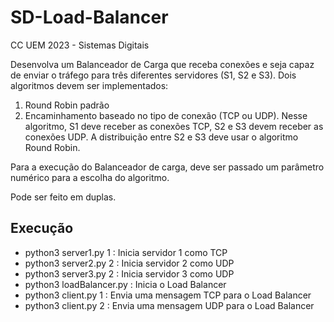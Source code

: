 # SD-Load-Balancer

CC UEM 2023 - Sistemas Digitais

Desenvolva um Balanceador de Carga que receba conexões e seja capaz de enviar o tráfego para três diferentes servidores (S1, S2 e S3). Dois algoritmos devem ser implementados:
1) Round Robin padrão
2) Encaminhamento baseado no tipo de conexão (TCP ou UDP). Nesse algoritmo, S1 deve receber as conexões TCP, S2 e S3 devem receber as conexões UDP. A distribuição entre S2 e S3 deve usar o algoritmo Round Robin.

Para a execução do Balanceador de carga, deve ser passado um parâmetro numérico para a escolha do algoritmo.

Pode ser feito em duplas.

## Execução
 - python3 server1.py 1 : Inicia servidor 1 como TCP
 - python3 server2.py 2 : Inicia servidor 2 como UDP
 - python3 server3.py 2 : Inicia servidor 3 como UDP
 - python3 loadBalancer.py : Inicia o Load Balancer
 - python3 client.py 1 : Envia uma mensagem TCP para o Load Balancer
 - python3 client.py 2 : Envia uma mensagem UDP para o Load Balancer